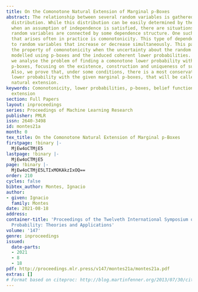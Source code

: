 ```yaml
---
title: On the Comonotone Natural Extension of Marginal p-Boxes
abstract: The relationship between several random variables is gathered by their joint
  distribution. While this distribution can be easily determined by the marginals
  when an assumption of independence is satisfied, there are situations where the
  random variables are connected by some dependence structure. One such structure
  that arises often in practice is comonotonicity. This type of dependence refers
  to random variables that increase or decrease simultaneously. This paper studies
  the property of comonotonicity when the uncertainty about the random variables is
  modelled using p-boxes and the induced coherent lower probabilities. In particular,
  we analyse the problem of finding a comonotone lower probability with given marginal
  p-boxes, focusing on the existence, construction and uniqueness of such a model.
  Also, we prove that, under some conditions, there is a most conservative comonotone
  lower probability with the given marginal p-boxes, that will be called the comonotone
  natural extension.
keywords: Comonotonicity, lower probabilities, p-boxes, belief functions, natural
  extension
section: Full Papers
layout: inproceedings
series: Proceedings of Machine Learning Research
publisher: PMLR
issn: 2640-3498
id: montes21a
month: 0
tex_title: On the Comonotone Natural Extension of Marginal p-Boxes
firstpage: !binary |-
  MjEw4oCTMjE5
lastpage: !binary |-
  MjEw4oCTMjE5
page: !binary |-
  MjEw4oCTMjE5LTIxMOKAkzIxOQ==
order: 210
cycles: false
bibtex_author: Montes, Ignacio
author:
- given: Ignacio
  family: Montes
date: 2021-08-18
address:
container-title: 'Proceedings of the Twelveth International Symposium on Imprecise
  Probability: Theories and Applications'
volume: '147'
genre: inproceedings
issued:
  date-parts:
  - 2021
  - 8
  - 18
pdf: http://proceedings.mlr.press/v147/montes21a/montes21a.pdf
extras: []
# Format based on citeproc: http://blog.martinfenner.org/2013/07/30/citeproc-yaml-for-bibliographies/
---
```

